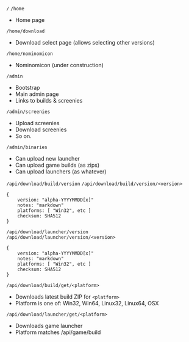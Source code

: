 `/`
`/home`
* Home page

`/home/download`
* Download select page (allows selecting other versions)

`/home/nominomicon`
* Nominomicon (under construction)

`/admin`
* Bootstrap
* Main admin page
* Links to builds & screenies

`/admin/screenies`
* Upload screenies
* Download screenies
* So on.

`/admin/binaries`
* Can upload new launcher
* Can upload game builds (as zips)
* Can upload launchers (as whatever)

`/api/download/build/version`
`/api/download/build/version/<version>`
```
{
	version: "alpha-YYYYMMDD[x]"
	notes: "markdown"
	platforms: [ "Win32", etc ]
	checksum: SHA512
}
```

`/api/download/launcher/version`
`/api/download/launcher/version/<version>`
```
{
	version: "alpha-YYYYMMDD[x]"
	notes: "markdown"
	platforms: [ "Win32", etc ]
	checksum: SHA512
}
```

`/api/download/build/get/<platform>`
* Downloads latest build ZIP for `<platform>`
* Platform is one of: Win32, Win64, Linux32, Linux64, OSX

`/api/download/launcher/get/<platform>`
* Downloads game launcher
* Platform matches /api/game/build
